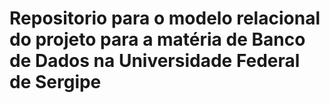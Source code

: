# Repositorio para o modelo relacional do projeto para a matéria de Banco de Dados na Universidade Federal de Sergipe
